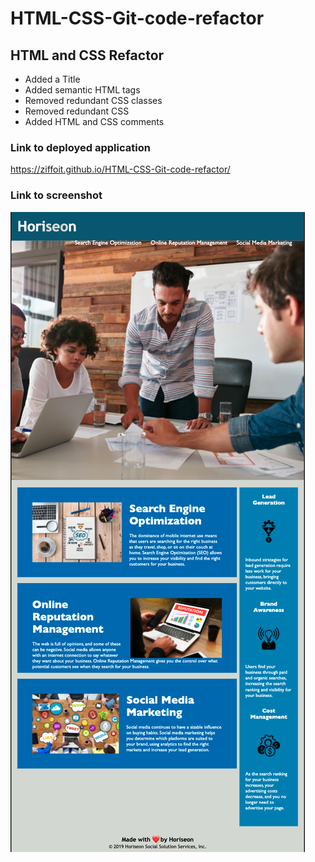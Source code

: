 # HTML-CSS-Git-code-refactor

## HTML and CSS Refactor

- Added a Title
- Added semantic HTML tags
- Removed redundant CSS classes
- Removed redundant CSS
- Added HTML and CSS comments

### Link to deployed application

https://ziffoit.github.io/HTML-CSS-Git-code-refactor/

### Link to screenshot

![screenshot](assets/images/finished-product.png)
